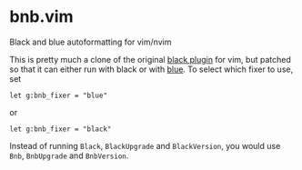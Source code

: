 # bnb.vim
Black and blue autoformatting for vim/nvim

This is pretty much a clone of the original [black plugin](https://github.com/psf/black) for vim, but patched so that it can either run with black or with [blue](https://blue.readthedocs.io/en/latest/). To select which fixer to use, set
```vimscript
let g:bnb_fixer = "blue"
```
or
```vimscript
let g:bnb_fixer = "black"
```
Instead of running `Black`, `BlackUpgrade` and `BlackVersion`, you would use `Bnb`, `BnbUpgrade` and `BnbVersion`.
